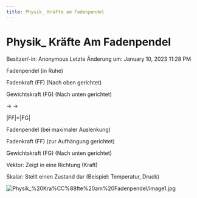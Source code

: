 ```yaml
---
title: Physik_ Kräfte am Fadenpendel
---
```

# Physik_ Kräfte Am Fadenpendel

Besitzer/-in: Anonymous
Letzte Änderung um: January 10, 2023 11:28 PM

Fadenpendel (in Ruhe)

Fadenkraft (FF) (Nach oben gerichtet)

Gewichtskraft (FG) (Nach unten gerichtet)

→ →

|FF|=|FG|

Fadenpendel (bei maximaler Auslenkung)

Fadenkraft (FF) (zur Aufhängung gerichtet)

Gewichtskraft (FG) (Nach unten gerichtet)

Vektor: Zeigt in eine Richtung (Kraft)

Skalar: Stellt einen Zustand dar (Beispiel: Temperatur, Druck)

![Physik_%20Kra%CC%88fte%20am%20Fadenpendel/image1.jpg](Physik_%20Kra%CC%88fte%20am%20Fadenpendel/image1.jpg)